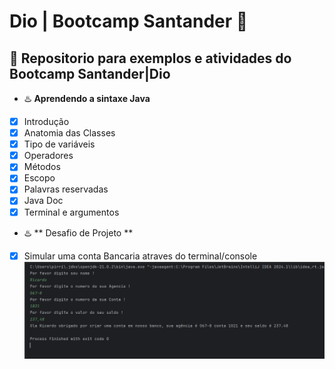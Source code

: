 
# Dio | Bootcamp Santander 🚀

## 📒  Repositorio para exemplos e atividades do Bootcamp Santander|Dio

- ♨️ **Aprendendo a sintaxe Java**
 
- [x]  Introdução 
- [x] Anatomia das Classes
- [x] Tipo de variáveis
- [x] Operadores
- [x] Métodos
- [x] Escopo 
- [x] Palavras reservadas
- [x] Java Doc
- [x] Terminal e argumentos  

- ♨️ ** Desafio de Projeto **
- [x] Simular uma conta Bancaria atraves do terminal/console
      <img src="/contaBanco/img/Captura de tela 2024-05-01 130230.png">
